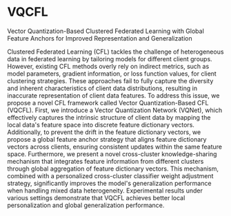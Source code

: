 # VQCFL
Vector Quantization-Based Clustered Federated Learning with Global Feature Anchors for Improved Representation and Generalization

Clustered Federated Learning (CFL) tackles the challenge of heterogeneous data in federated learning by tailoring models for different client groups. However, existing CFL methods overly rely on indirect metrics, such as model parameters, gradient information, or loss function values, for client clustering strategies. These approaches fail to fully capture the diversity and inherent characteristics of client data distributions, resulting in inaccurate representation of client data features. To address this issue, we propose a novel CFL framework called Vector Quantization-Based CFL (VQCFL). First, we introduce a Vector Quantization Network (VQNet), which effectively captures the intrinsic structure of client data by mapping the local data's feature space into discrete feature dictionary vectors. Additionally, to prevent the drift in the feature dictionary vectors, we propose a global feature anchor strategy that aligns feature dictionary vectors across clients, ensuring consistent updates within the same feature space. Furthermore, we present a novel cross-cluster knowledge-sharing mechanism that integrates feature information from different clusters through global aggregation of feature dictionary vectors. This mechanism, combined with a personalized cross-cluster classifier weight adjustment strategy, significantly improves the model's generalization performance when handling mixed data heterogeneity. Experimental results under various settings demonstrate that VQCFL achieves better local personalization and global generalization performance.


